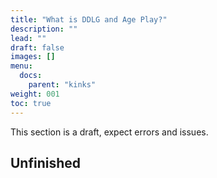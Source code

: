 ```yaml
---
title: "What is DDLG and Age Play?"
description: ""
lead: ""
draft: false
images: []
menu:
  docs:
    parent: "kinks"
weight: 001
toc: true
---
```


This section is a draft, expect errors and issues.

## Unfinished
